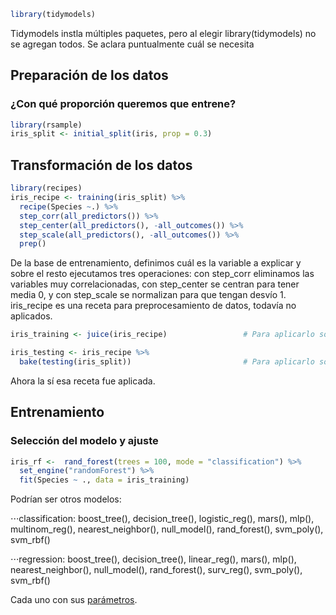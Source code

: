 ``` r
library(tidymodels)
```
Tidymodels instla múltiples paquetes, pero al elegir library(tidymodels) no se agregan todos. Se aclara puntualmente cuál se necesita

## Preparación de los datos
### ¿Con qué proporción queremos que entrene?
``` r
library(rsample)
iris_split <- initial_split(iris, prop = 0.3)                             
```

## Transformación de los datos
``` r
library(recipes)
iris_recipe <- training(iris_split) %>%
  recipe(Species ~.) %>%
  step_corr(all_predictors()) %>%
  step_center(all_predictors(), -all_outcomes()) %>%
  step_scale(all_predictors(), -all_outcomes()) %>%
  prep()
```
De la base de entrenamiento, definimos cuál es la variable a explicar y sobre el resto ejecutamos tres operaciones: con step_corr eliminamos las variables muy correlacionadas, con step_center se centran para tener media 0, y con step_scale se normalizan para que tengan desvío 1. iris_recipe es una receta para preprocesamiento de datos, todavía no aplicados.

``` r
iris_training <- juice(iris_recipe)                 # Para aplicarlo sobre los datos con los que fue construida (iris_split)

iris_testing <- iris_recipe %>%
  bake(testing(iris_split))                         # Para aplicarlo sobre otros datos
```
Ahora la sí esa receta fue aplicada.

## Entrenamiento
### Selección del modelo y ajuste
``` r
iris_rf <-  rand_forest(trees = 100, mode = "classification") %>%              # Parámetro de seteo de qué modelo usar con sus atributos
  set_engine("randomForest") %>%                                               # Parámetro de qué librería usar
  fit(Species ~ ., data = iris_training)                                       # Ajuste de variable dependiente y datos
```

Podrían ser otros modelos:

⋅⋅⋅classification: boost_tree(), decision_tree(), logistic_reg(), mars(), mlp(), multinom_reg(), nearest_neighbor(), null_model(), rand_forest(), svm_poly(), svm_rbf()

⋅⋅⋅regression: boost_tree(), decision_tree(), linear_reg(), mars(), mlp(), nearest_neighbor(), null_model(), rand_forest(), surv_reg(), svm_poly(), svm_rbf()

Cada uno con sus [parámetros](https://tidymodels.github.io/parsnip/articles/articles/Models.html).

